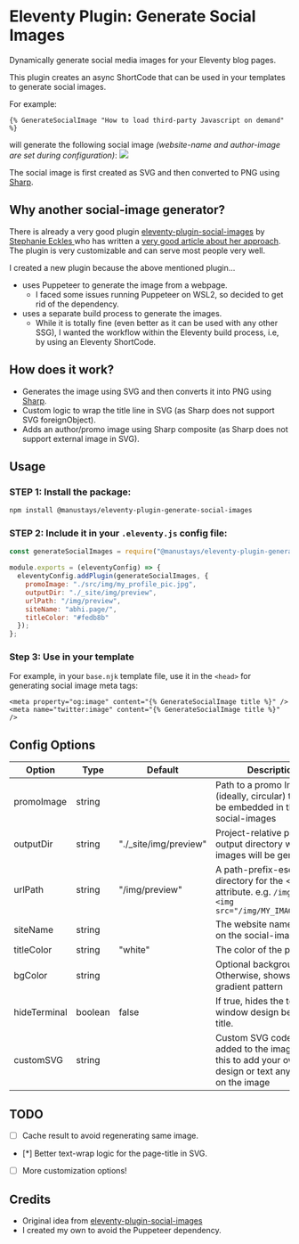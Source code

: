 # Eleventy Plugin: Generate Social Images

Dynamically generate social media images for your Eleventy blog pages.

This plugin creates an async ShortCode that can be used in your templates to generate social images.

For example:
```njk
{% GenerateSocialImage "How to load third-party Javascript on demand" %}
```
will generate the following social image _(website-name and author-image are set during configuration)_:
[![](https://abhi.page/img/preview/how-to-load-third-party-javascript-on-demand.png)](https://abhi.page/notes/load-third-party-javascript-on-demand/)

The social image is first created as SVG and then converted to PNG using [Sharp](https://github.com/lovell/sharp).

## Why another social-image generator?
There is already a very good plugin [eleventy-plugin-social-images](https://github.com/5t3ph/eleventy-plugin-social-images) by [Stephanie Eckles
](https://dev.to/5t3ph) who has written a [very good article about her approach](https://dev.to/5t3ph/automated-social-sharing-images-with-puppeteer-11ty-and-netlify-22ln). The plugin is very customizable and can serve most people very well.

I created a new plugin because the above mentioned plugin...
* uses Puppeteer to generate the image from a webpage.
  * I faced some issues running Puppeteer on WSL2, so decided to get rid of the dependency.
* uses a separate build process to generate the images.
  * While it is totally fine (even better as it can be used with any other SSG), I wanted the workflow within the Eleventy build process, i.e, by using an Eleventy ShortCode.

## How does it work?
* Generates the image using SVG and then converts it into PNG using [Sharp](https://github.com/lovell/sharp).
* Custom logic to wrap the title line in SVG (as Sharp does not support SVG foreignObject).
* Adds an author/promo image using Sharp composite (as Sharp does not support external image in SVG).

## Usage

### STEP 1: Install the package:
```bash
npm install @manustays/eleventy-plugin-generate-social-images
```

### STEP 2: Include it in your `.eleventy.js` config file:

```js
const generateSocialImages = require("@manustays/eleventy-plugin-generate-social-images");

module.exports = (eleventyConfig) => {
  eleventyConfig.addPlugin(generateSocialImages, {
    promoImage: "./src/img/my_profile_pic.jpg",
    outputDir: "./_site/img/preview",
    urlPath: "/img/preview",
	siteName: "abhi.page/",
	titleColor: "#fedb8b"
  });
};
```

### Step 3: Use in your template
For example, in your `base.njk` template file, use it in the `<head>` for generating social image meta tags:
```njk
<meta property="og:image" content="{% GenerateSocialImage title %}" />
<meta name="twitter:image" content="{% GenerateSocialImage title %}" />
```


## Config Options

| Option      | Type   | Default       | Description |
| ----------- | ------ | ------------- |-------------|
| promoImage  | string |               | Path to a promo Image (ideally, circular) that will be embedded in the social-images |
| outputDir   | string | "./\_site/img/preview" | Project-relative path to the output directory where images will be generated |
| urlPath     | string | "/img/preview" | A path-prefix-esque directory for the &lt;img src&gt; attribute. e.g. `/img/` for `<img src="/img/MY_IMAGE.jpeg">` |
| siteName    | string |               | The website name to show on the social-image |
| titleColor  | string | "white"       | The color of the page-title |
| bgColor     | string |               | Optional background color. Otherwise, shows the gradient pattern |
| hideTerminal  | boolean | false      | If true, hides the terminal window design behind the title. |
| customSVG     | string  |            | Custom SVG code to be added to the image. Use this to add your own design or text anywhere on the image |


## TODO
- [ ] Cache result to avoid regenerating same image.
- [*] Better text-wrap logic for the page-title in SVG.
- [ ] More customization options!


## Credits

* Original idea from [eleventy-plugin-social-images](https://github.com/5t3ph/eleventy-plugin-social-images)
* I created my own to avoid the Puppeteer dependency.
